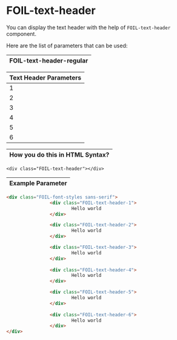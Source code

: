 # FOIL-text-header

You can display the text header with the help of `FOIL-text-header` component.

Here are the list of parameters that can be used: 

| FOIL-text-header-regular                 |
| -----------------------------------------|




| Text Header  Parameters                 |
| --------------------------------------- |
| 1                                       |
| 2                                       |
| 3                                       |
| 4                                       |
| 5                                       |
| 6                                       |




| How you do this in HTML Syntax?           |
| ----------------------------------------- |

`<div class="FOIL-text-header"></div>`




| Example Parameter                         |
| ----------------------------------------- |

```html
<div class="FOIL-font-styles sans-serif">
                <div class="FOIL-text-header-1">
                        Hello world 
                </div>

                <div class="FOIL-text-header-2">
                        Hello world 
                </div>

                <div class="FOIL-text-header-3">
                        Hello world 
                </div>
                
                <div class="FOIL-text-header-4">
                        Hello world 
                </div>    

                <div class="FOIL-text-header-5">
                        Hello world 
                </div>
                
                <div class="FOIL-text-header-6">
                        Hello world 
                </div>    
</div>
```
